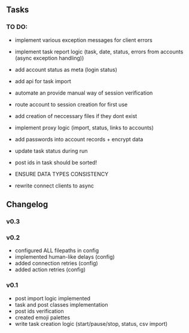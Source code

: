 ## Tasks

### TO DO:

- implement various exception messages for client errors
- implement task report logic (task, date, status, errors from accounts (async exception handling))
- add account status as meta (login status)

- add api for task import

- automate an provide manual way of session verification
- route account to session creation for first use

- add creation of neccessary files if they dont exist
- implement proxy logic (import, status, links to accounts)

- add passwords into account records + encrypt data
- update task status during run
- post ids in task should be sorted!
- ENSURE DATA TYPES CONSISTENCY
- rewrite connect clients to async


## Changelog

### v0.3



### v0.2
- configured ALL filepaths in config
- implemented human-like delays (config)
- added connection retries (config)
- added action retries (config)

### v0.1
- post import logic implemented
- task and post classes implementation
- post ids verification
- created emoji palettes
- write task creation logic (start/pause/stop, status, csv import)